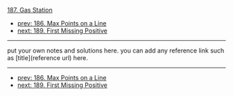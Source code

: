 [187. Gas Station](http://www.lintcode.com/problem/gas-station)

- [prev: 186. Max Points on a Line](186-max-points-on-a-line.md)
- [next: 189. First Missing Positive](189-first-missing-positive.md)

---

put your own notes and solutions here.
you can add any reference link such as [title](reference url) here.

---

- [prev: 186. Max Points on a Line](186-max-points-on-a-line.md)
- [next: 189. First Missing Positive](189-first-missing-positive.md)
